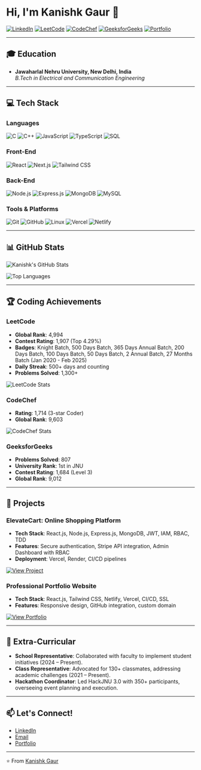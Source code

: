 # Hi, I'm Kanishk Gaur 👋

[![LinkedIn](https://img.shields.io/badge/LinkedIn-Connect-blue?style=for-the-badge&logo=linkedin)](https://www.linkedin.com/in/kanishk-gaur)
[![LeetCode](https://img.shields.io/badge/LeetCode-Profile-orange?style=for-the-badge&logo=leetcode)](https://leetcode.com/u/Kanishk__gaur)
[![CodeChef](https://img.shields.io/badge/CodeChef-Profile-red?style=for-the-badge&logo=codechef)](https://www.codechef.com/users/kanishk_7)
[![GeeksforGeeks](https://img.shields.io/badge/GeeksforGeeks-Profile-darkgreen?style=for-the-badge&logo=geeksforgeeks)](https://www.geeksforgeeks.org/user/kanishkg0)
[![Portfolio](https://img.shields.io/badge/Portfolio-Visit-green?style=for-the-badge&logo=google-chrome)](https://my-port-folio-4mtn.vercel.app)

---

## 🎓 Education
- **Jawaharlal Nehru University, New Delhi, India**  
  *B.Tech in Electrical and Communication Engineering*

---

## 💻 Tech Stack

### Languages
![C](https://img.shields.io/badge/C-00599C?style=for-the-badge&logo=c&logoColor=white)
![C++](https://img.shields.io/badge/C%2B%2B-00599C?style=for-the-badge&logo=c%2B%2B&logoColor=white)
![JavaScript](https://img.shields.io/badge/JavaScript-F7DF1E?style=for-the-badge&logo=javascript&logoColor=black)
![TypeScript](https://img.shields.io/badge/TypeScript-3178C6?style=for-the-badge&logo=typescript&logoColor=white)
![SQL](https://img.shields.io/badge/SQL-4479A1?style=for-the-badge&logo=mysql&logoColor=white)

### Front-End
![React](https://img.shields.io/badge/React-61DAFB?style=for-the-badge&logo=react&logoColor=black)
![Next.js](https://img.shields.io/badge/Next.js-000000?style=for-the-badge&logo=next.js&logoColor=white)
![Tailwind CSS](https://img.shields.io/badge/Tailwind_CSS-38B2AC?style=for-the-badge&logo=tailwind-css&logoColor=white)

### Back-End
![Node.js](https://img.shields.io/badge/Node.js-339933?style=for-the-badge&logo=node.js&logoColor=white)
![Express.js](https://img.shields.io/badge/Express.js-000000?style=for-the-badge&logo=express&logoColor=white)
![MongoDB](https://img.shields.io/badge/MongoDB-47A248?style=for-the-badge&logo=mongodb&logoColor=white)
![MySQL](https://img.shields.io/badge/MySQL-4479A1?style=for-the-badge&logo=mysql&logoColor=white)

### Tools & Platforms
![Git](https://img.shields.io/badge/Git-F05032?style=for-the-badge&logo=git&logoColor=white)
![GitHub](https://img.shields.io/badge/GitHub-181717?style=for-the-badge&logo=github&logoColor=white)
![Linux](https://img.shields.io/badge/Linux-FCC624?style=for-the-badge&logo=linux&logoColor=black)
![Vercel](https://img.shields.io/badge/Vercel-000000?style=for-the-badge&logo=vercel&logoColor=white)
![Netlify](https://img.shields.io/badge/Netlify-00C7B7?style=for-the-badge&logo=netlify&logoColor=white)

---

## 📊 GitHub Stats

![Kanishk's GitHub Stats](https://github-readme-stats.vercel.app/api?username=Kanishk-gaur&show_icons=true&theme=radical&hide_border=true)

![Top Languages](https://github-readme-stats.vercel.app/api/top-langs/?username=Kanishk-gaur&layout=compact&theme=radical&hide_border=true)

---

## 🏆 Coding Achievements

### LeetCode
- **Global Rank**: 4,994
- **Contest Rating**: 1,907 (Top 4.29%)
- **Badges**: Knight Batch, 500 Days Batch, 365 Days Annual Batch, 200 Days Batch, 100 Days Batch, 50 Days Batch, 2 Annual Batch, 27 Months Batch (Jan 2020 - Feb 2025)
- **Daily Streak**: 500+ days and counting
- **Problems Solved**: 1,300+

![LeetCode Stats](https://leetcard.jacoblin.cool/Kanishk__gaur?theme=dark&font=Roboto)

### CodeChef
- **Rating**: 1,714 (3-star Coder)
- **Global Rank**: 9,603

![CodeChef Stats](https://cp-logo.vercel.app/codechef/kanishk_7?logo=true)

### GeeksforGeeks
- **Problems Solved**: 807
- **University Rank**: 1st in JNU
- **Contest Rating**: 1,684 (Level 3)
- **Global Rank**: 9,012

---

## 🚀 Projects

### ElevateCart: Online Shopping Platform
- **Tech Stack**: React.js, Node.js, Express.js, MongoDB, JWT, IAM, RBAC, TDD
- **Features**: Secure authentication, Stripe API integration, Admin Dashboard with RBAC
- **Deployment**: Vercel, Render, CI/CD pipelines

[![View Project](https://img.shields.io/badge/View_Project-Live-green?style=for-the-badge)](https://elevatecart.com)

### Professional Portfolio Website
- **Tech Stack**: React.js, Tailwind CSS, Netlify, Vercel, CI/CD, SSL
- **Features**: Responsive design, GitHub integration, custom domain

[![View Portfolio](https://img.shields.io/badge/View_Portfolio-Live-blue?style=for-the-badge)](https://my-port-folio-4mtn.vercel.app)

---

## 🌟 Extra-Curricular
- **School Representative**: Collaborated with faculty to implement student initiatives (2024 – Present).
- **Class Representative**: Advocated for 130+ classmates, addressing academic challenges (2021 – Present).
- **Hackathon Coordinator**: Led HackJNU 3.0 with 350+ participants, overseeing event planning and execution.

---

## 📫 Let's Connect!
- [LinkedIn](https://www.linkedin.com/in/kanishk-gaur)  
- [Email](#)  
- [Portfolio](https://my-port-folio-4mtn.vercel.app)

---

⭐️ From [Kanishk Gaur](https://github.com/Kanishk-gaur)
